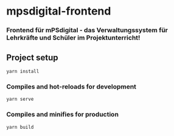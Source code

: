# mpsdigital-frontend
### Frontend für mPSdigital - das Verwaltungssystem für Lehrkräfte und Schüler im Projektunterricht!

## Project setup
```
yarn install
```

### Compiles and hot-reloads for development
```
yarn serve
```

### Compiles and minifies for production
```
yarn build
```

